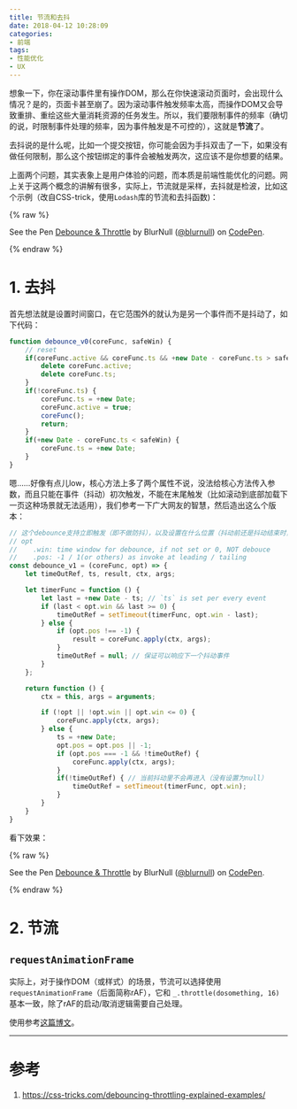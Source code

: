 ```yaml
---
title: 节流和去抖
date: 2018-04-12 10:28:09
categories:
- 前端
tags:
- 性能优化
- UX
---
```


想象一下，你在滚动事件里有操作DOM，那么在你快速滚动页面时，会出现什么情况？是的，页面卡甚至崩了。因为滚动事件触发频率太高，而操作DOM又会导致重排、重绘这些大量消耗资源的任务发生。所以，我们要限制事件的频率（确切的说，时限制事件处理的频率，因为事件触发是不可控的），这就是**节流**了。

<!--more-->
去抖说的是什么呢，比如一个提交按钮，你可能会因为手抖双击了一下，如果没有做任何限制，那么这个按钮绑定的事件会被触发两次，这应该不是你想要的结果。

上面两个问题，其实表象上是用户体验的问题，而本质是前端性能优化的问题。网上关于这两个概念的讲解有很多，实际上，节流就是采样，去抖就是检波，比如这个示例（改自CSS-trick，使用`Lodash`库的节流和去抖函数)：

{% raw %}
<p data-height="407" data-theme-id="dark" data-slug-hash="yKWRgx" data-default-tab="result" data-user="blurnull" data-embed-version="2" data-pen-title="Debounce & Throttle" data-preview="true" class="codepen">See the Pen <a href="https://codepen.io/blurnull/pen/yKWRgx/">Debounce & Throttle</a> by BlurNull (<a href="https://codepen.io/blurnull">@blurnull</a>) on <a href="https://codepen.io">CodePen</a>.</p>
<script async src="https://static.codepen.io/assets/embed/ei.js"></script>
{% endraw %}

# 1. 去抖

首先想法就是设置时间窗口，在它范围外的就认为是另一个事件而不是抖动了，如下代码：

```js
function debounce_v0(coreFunc, safeWin) {
    // reset
    if(coreFunc.active && coreFunc.ts && +new Date - coreFunc.ts > safeWin) {
        delete coreFunc.active;
        delete coreFunc.ts;
    }
    if(!coreFunc.ts) {
        coreFunc.ts = +new Date;
        coreFunc.active = true;
        coreFunc();
        return;
    }
    if(+new Date - coreFunc.ts < safeWin) {
        coreFunc.ts = +new Date;
    }
}
```

嗯……好像有点儿low，核心方法上多了两个属性不说，没法给核心方法传入参数，而且只能在事件（抖动）初次触发，不能在末尾触发（比如滚动到底部加载下一页这种场景就无法适用），我们参考一下广大网友的智慧，然后造出这么个版本：

```js
// 这个debounce支持立即触发（即不做防抖），以及设置在什么位置（抖动前还是抖动结束时，后者会有延迟）触发
// opt
//    .win: time window for debounce, if not set or 0, NOT debouce
//    .pos: -1 / 1(or others) as invoke at leading / tailing
const debounce_v1 = (coreFunc, opt) => {
    let timeOutRef, ts, result, ctx, args;

    let timerFunc = function () {
        let last = +new Date - ts; // `ts` is set per every event
        if (last < opt.win && last >= 0) {
            timeOutRef = setTimeout(timerFunc, opt.win - last);
        } else {
            if (opt.pos !== -1) {
                result = coreFunc.apply(ctx, args);
            }
            timeOutRef = null; // 保证可以响应下一个抖动事件
        }
    };

    return function () {
        ctx = this, args = arguments;

        if (!opt || !opt.win || opt.win <= 0) {
            coreFunc.apply(ctx, args);
        } else {
            ts = +new Date;
            opt.pos = opt.pos || -1;
            if (opt.pos === -1 && !timeOutRef) {
                coreFunc.apply(ctx, args);
            }
            if(!timeOutRef) { // 当前抖动里不会再进入（没有设置为null）
                timeOutRef = setTimeout(timerFunc, opt.win);
            }
        }
    }
}
```

看下效果：

{% raw %}
<p data-height="415" data-theme-id="dark" data-slug-hash="GxbmmN" data-default-tab="result" data-user="blurnull" data-embed-version="2" data-pen-title="Debounce & Throttle" data-preview="true" class="codepen">See the Pen <a href="https://codepen.io/blurnull/pen/GxbmmN/">Debounce & Throttle</a> by BlurNull (<a href="https://codepen.io/blurnull">@blurnull</a>) on <a href="https://codepen.io">CodePen</a>.</p>
<script async src="https://static.codepen.io/assets/embed/ei.js"></script>
{% endraw %}

# 2. 节流



## `requestAnimationFrame`

实际上，对于操作DOM（或样式）的场景，节流可以选择使用 `requestAnimationFrame`（后面简称rAF），它和 `_.throttle(dosomething, 16)` 基本一致，除了rAF的启动/取消逻辑需要自己处理。

使用参考[这篇博文](http://jonge.club/2018/03/23/smooth-animation/#2-2-requestAnimationFrame%E6%98%AF%E4%BB%80%E4%B9%88)。


-----

# 参考

1. https://css-tricks.com/debouncing-throttling-explained-examples/